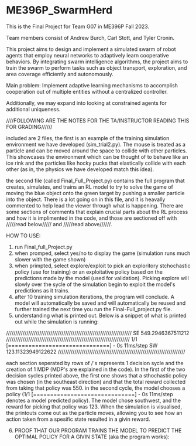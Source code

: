 # ME396P_SwarmHerd

This is the Final Project for Team G07 in ME396P Fall 2023.

Team members consist of Andrew Burch, Carl Stott, and Tyler Cronin.

This project aims to design and implement a simulated swarm of robot agents that employ neural networks to adaptively learn cooperative behaviors. By integrating swarm intelligence algorithms, the project aims to train the swarm to perform tasks such as object transport, exploration, and area coverage efficiently and autonomously.

Main problem: Implement adaptive learning mechanisms to accomplish cooperation out of multiple entities without a centralized controller.

Additionally, we may expand into looking at constrained agents for additional uniqueness.


////FOLLOWING ARE THE NOTES FOR THE TA/INSTRUCTOR READING THIS FOR GRADING//////

included are 2 files, the first is an example of the training simulation environment we have developed (sim_trial2.py). The mouse is treated as a particle and can be moved around the space to collide with other particles. This showcases the environment which can be thought of to behave like an ice rink and the particles
like hocky pucks that elastically collide with each other (as in, the physics we have developed match this idea).

the second file (called Final_Full_Project.py) contains the full program that creates, simulates, and trains an RL model to try to solve the game of moving the blue object onto the green target by pushing a smaller particle into the object. There is a lot going on in this file, and it is heavally commented to help lead the viewer through what is happening. There are some sections of comments that explain crucial parts about the RL process and how it is implimented in the code, and those are sectioned off with /////read below///// and 
/////read above//////.

HOW TO USE:
1) run Final_full_Project.py
2) when promped, select yes/no to display the game (simulation runs much slower with the game shown)
3) when primpted, select explore/exploit to pick an exploritory stchochastic policy (use for training) or an exploitative policy based on the predictions made by the model (used for validation). Picking explore will slowly over the sycle of the simulation begin to exploit the model's predictions as it trains.
4) after 10 training simulation iterations, the program will conclude. A model will automatically be saved and will automatically be reused and further trained the next time you run the Final-Full_project.py file.
5) understanding what is printed out. Below is a snippet of what is printed out while the simulation is running:


////////////////////////////////////////////////////////////////////
SE
549.2946367511212
///////////////////////////////////////////////////////////////////
1/1 [==============================] - 0s 11ms/step
SW
123.11323949122622
/////////////////////////////////////////////////////////////////////


each section seperated by rows of /'s represents 1 decision sycle and the creation of 1 MDP (MDP's are explained in the code). In the first of the two decision sycles printed above, the first one shows that a sthochastic policy was chosen (in the southeast direction) and that the total reward collected from taking that policy was 550. in the second cycle, the model chooses a policy (1/1 [==============================] - 0s 11ms/step denotes a model predicted policy). The model chose southwest, and the reward for picking that policy was 123. When the simulation is visualised, the printouts come out as the particle moves, allowing you to see how an action taken from a spesific state resulted in a givin reward.


6) PROOF THAT OUR PROGRAM TRAINS THE MODEL TO PREDICT THE OPTIMAL POLICY FOR A GIVIN STATE (aka the program works):

